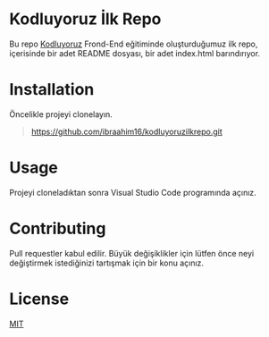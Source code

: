 # Kodluyoruz İlk Repo
Bu repo [Kodluyoruz](https://www.kodluyoruz.org/) Frond-End eğitiminde oluşturduğumuz ilk repo, içerisinde bir adet README dosyası, bir adet index.html barındırıyor.

# Installation
Öncelikle projeyi clonelayın.

> https://github.com/ibraahim16/kodluyoruzilkrepo.git

# Usage
Projeyi cloneladıktan sonra Visual Studio Code programında açınız.

# Contributing
Pull requestler kabul edilir. Büyük değişiklikler için lütfen önce neyi değiştirmek istediğinizi tartışmak için bir konu açınız.

# License 
[MIT](https://choosealicense.com/licenses/mit/)